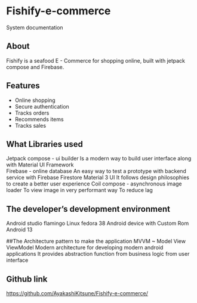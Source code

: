 # Fishify-e-commerce
System documentation


## About
Fishify is a seafood E - Commerce for shopping online, built with jetpack compose and Firebase.

## Features
- Online shopping
- Secure authentication
- Tracks orders
- Recommends items 
- Tracks sales
  
## What Libraries used
Jetpack compose - ui builder
Is a modern way to build user interface along with Material UI Framework  
Firebase - online database 
An easy way to test a prototype with backend service with Firebase Firestore 
Material 3 UI
It follows design philosophies to create a better user experience
Coil compose - asynchronous image loader
To view image in very performant way
To reduce lag

## The developer’s development environment
Android studio flamingo 
Linux fedora 38
Android device with Custom Rom Android 13

##The Architecture pattern to make the application
MVVM ~ Model View ViewModel
Modern architecture for developing modern android applications
It provides abstraction function from business logic from user interface

## Github link
https://github.com/AyakashiKitsune/Fishify-e-commerce/
